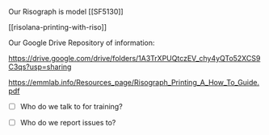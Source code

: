 
Our Risograph is model [[SF5130]]

[[risolana-printing-with-riso]]

Our Google Drive Repository of information:

https://drive.google.com/drive/folders/1A3TrXPUQtczEV_chy4yQTo52XCS9C3qs?usp=sharing

https://emmlab.info/Resources_page/Risograph_Printing_A_How_To_Guide.pdf



- [ ] Who do we talk to for training?
- [ ] Who do we report issues to?


